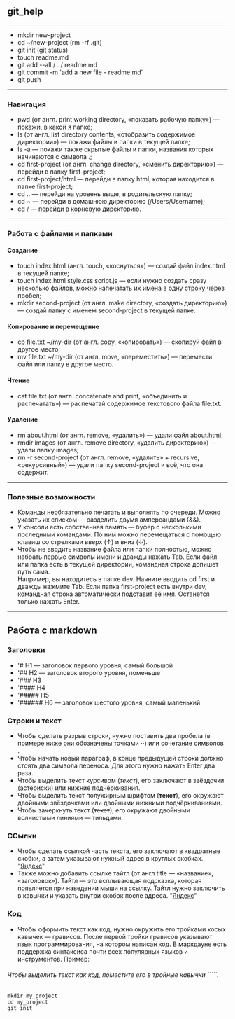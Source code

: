 ## git_help
---
- mkdir new-project
- cd ~/new-project  (rm -rf .git)
- git init  (git status)
- touch readme.md
- git add --all / . / readme.md
- git commit -m 'add a new file - readme.md'
- git push
---
### Навигация
 * pwd (от англ. print working directory, «показать рабочую папку») — покажи, в какой я папке;
 *  ls (от англ. list directory contents, «отобразить содержимое директории») — покажи файлы и папки в текущей папке;
 *   ls -a — покажи также скрытые файлы и папки, названия которых начинаются с символа .;
 *   cd first-project (от англ. change directory, «сменить директорию») — перейди в папку first-project;
 *   cd first-project/html — перейди в папку html, которая находится в папке first-project;
 *   cd .. — перейди на уровень выше, в родительскую папку;
 *   cd ~ — перейди в домашнюю директорию (/Users/Username);
 *   cd / — перейди в корневую директорию.
---
### Работа с файлами и папками
#### Создание
- touch index.html (англ. touch, «коснуться») — создай файл index.html в текущей папке;
- touch index.html style.css script.js — если нужно создать сразу несколько файлов, можно напечатать их имена в одну строку через пробел;
- mkdir second-project (от англ. make directory, «создать директорию») — создай папку с именем second-project в текущей папке.
#### Копирование и перемещение
- cp file.txt ~/my-dir (от англ. copy, «копировать») — скопируй файл в другое место;
- mv file.txt ~/my-dir (от англ. move, «переместить») — перемести файл или папку в другое место.
#### Чтение
- cat file.txt (от англ. concatenate and print, «объединить и распечатать») — распечатай содержимое текстового файла file.txt.
#### Удаление
- rm about.html (от англ. remove, «удалить») — удали файл about.html;
- rmdir images (от англ. remove directory, «удалить директорию») — удали папку images;
- rm -r second-project (от англ. remove, «удалить» + recursive, «рекурсивный») — удали папку second-project и всё, что она содержит.
---
### Полезные возможности
- Команды необязательно печатать и выполнять по очереди. Можно указать их списком — разделить двумя амперсандами (&&).
- У консоли есть собственная память — буфер с несколькими последними командами. По ним можно перемещаться с помощью клавиш со стрелками вверх (↑) и вниз (↓).
- Чтобы не вводить название файла или папки полностью, можно набрать первые символы имени и дважды нажать Tab. Если файл или папка есть в текущей директории, командная строка допишет путь сама.  
Например, вы находитесь в папке dev. Начните вводить cd first и дважды нажмите Tab. Если папка first-project есть внутри dev, командная строка автоматически подставит её имя. Останется только нажать Enter.
---
## Работа с markdown  
### Заголовки
- '# H1 — заголовок первого уровня, самый большой
- '## H2 — заголовок второго уровня, поменьше
- '### H3
- '#### H4
- '##### H5
- '###### H6 — заголовок шестого уровня, самый маленький
### Строки и текст
- Чтобы сделать разрыв строки, нужно поставить два пробела (в примере ниже они обозначены точками ⋅⋅) или сочетание символов <br>.
- Чтобы начать новый параграф, в конце предыдущей строки должно стоять два символа переноса. Для этого нужно нажать Enter два раза.
- Чтобы выделить текст курсивом (*текст*), его заключают в звёздочки (астериски) или нижние подчёркивания.
- Чтобы выделить текст полужирным шрифтом (**текст**), его окружают двойными звёздочками или двойными нижними подчёркиваниями.
- Чтобы зачеркнуть текст (~~текст~~), его окружают двойными волнистыми линиями — тильдами.
### ССылки
- Чтобы сделать ссылкой часть текста, его заключают в квадратные скобки, а затем указывают нужный адрес в круглых скобках.  "[Яндекс](https://www.yandex.ru)"
- Также можно добавить ссылке тайтл (от англ title — «название», «заголовок»). Тайтл — это всплывающая подсказка, которая появляется при наведении мыши на ссылку. Тайтл нужно заключить в кавычки и указать внутри скобок после адреса. 
  "[Яндекс](https://www.yandex.ru "Я Yandex!")"
### Код
- Чтобы оформить текст как код, нужно окружить его тройками косых кавычек — грависов. После первой тройки грависов указывают язык программирования, на котором написан код. В маркдауне есть поддержка синтаксиса почти всех популярных языков и инструментов.  Пример:
###### Чтобы выделить текст как код, поместите его в тройные кавычки `````.  
```
mkdir my_project
cd my_project
git init
```
